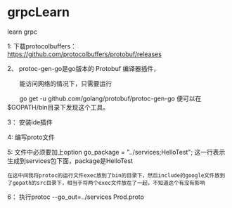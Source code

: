 # grpcLearn
learn grpc


1: 下载protocolbuffers： https://github.com/protocolbuffers/protobuf/releases
 
2、 protoc-gen-go是go版本的 Protobuf 编译器插件，

       能访问网络的情况下，只需要运行 

       go get -u github.com/golang/protobuf/protoc-gen-go 便可以在$GOPATH/bin目录下发现这个工具。

3： 安装ide插件

4: 编写proto文件

5: 文件中必须要加上option go_package = "../services;HelloTest"; 这一行表示生成到services包下面，package是HelloTest

    在这中间我将protoc的运行文件exec放到了bin的目录下，然后include的google文件放到了gopath的src目录下，相当于将两个exec文件放在了一起，不知道这个有没有影响
    
6： 执行protoc --go_out=../services Prod.proto




